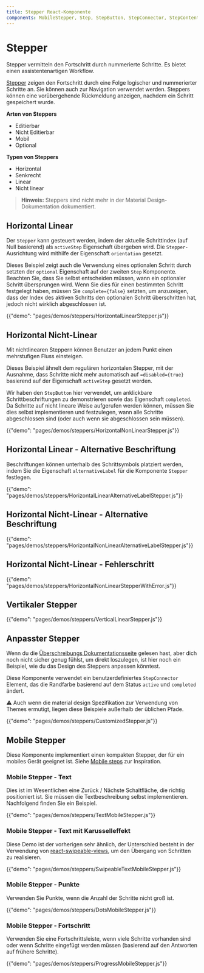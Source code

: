 ```yaml
---
title: Stepper React-Komponente
components: MobileStepper, Step, StepButton, StepConnector, StepContent, StepIcon, StepLabel, Stepper
---
```

# Stepper

<p class="description">Stepper vermitteln den Fortschritt durch nummerierte Schritte. Es bietet einen assistentenartigen Workflow.</p>

[Stepper](https://material.io/archive/guidelines/components/steppers.html) zeigen den Fortschritt durch eine Folge logischer und nummerierter Schritte an. Sie können auch zur Navigation verwendet werden. Steppers können eine vorübergehende Rückmeldung anzeigen, nachdem ein Schritt gespeichert wurde.

**Arten von Steppers**

- Editierbar
- Nicht Editierbar
- Mobil
- Optional

**Typen von Steppers**

- Horizontal
- Senkrecht
- Linear
- Nicht linear

> **Hinweis:** Steppers sind nicht mehr in der Material Design-Dokumentation dokumentiert.

## Horizontal Linear

Der `Stepper` kann gesteuert werden, indem der aktuelle Schrittindex (auf Null basierend) als `activeStep` Eigenschaft übergeben wird. Die `Stepper-` Ausrichtung wird mithilfe der Eigenschaft `orientation` gesetzt.

Dieses Beispiel zeigt auch die Verwendung eines optionalen Schritt durch setzten der `optional` Eigenschaft auf der zweiten `Step` Komponente. Beachten Sie, dass Sie selbst entscheiden müssen, wann ein optionaler Schritt übersprungen wird. Wenn Sie dies für einen bestimmten Schritt festgelegt haben, müssen Sie `complete={false}` setzten, um anzuzeigen, dass der Index des aktiven Schritts den optionalen Schritt überschritten hat, jedoch nicht wirklich abgeschlossen ist.

{{"demo": "pages/demos/steppers/HorizontalLinearStepper.js"}}

## Horizontal Nicht-Linear

Mit nichtlinearen Steppern können Benutzer an jedem Punkt einen mehrstufigen Fluss einsteigen.

Dieses Beispiel ähnelt dem regulären horizontalen Stepper, mit der Ausnahme, dass Schritte nicht mehr automatisch auf `=disabled={true}` basierend auf der Eigenschaft `activeStep` gesetzt werden.

Wir haben den `StepButton` hier verwendet, um anklickbare Schrittbeschriftungen zu demonstrieren sowie das Eigenschaft `completed`. Da Schritte auf nicht lineare Weise aufgerufen werden können, müssen Sie dies selbst implementieren und festzulegen, wann alle Schritte abgeschlossen sind (oder auch wenn sie abgeschlossen sein müssen).

{{"demo": "pages/demos/steppers/HorizontalNonLinearStepper.js"}}

## Horizontal Linear - Alternative Beschriftung

Beschriftungen können unterhalb des Schrittsymbols platziert werden, indem Sie die Eigenschaft `alternativeLabel` für die Komponente `Stepper` festlegen.

{{"demo": "pages/demos/steppers/HorizontalLinearAlternativeLabelStepper.js"}}

## Horizontal Nicht-Linear - Alternative Beschriftung

{{"demo": "pages/demos/steppers/HorizontalNonLinearAlternativeLabelStepper.js"}}

## Horizontal Nicht-Linear - Fehlerschritt

{{"demo": "pages/demos/steppers/HorizontalNonLinearStepperWithError.js"}}

## Vertikaler Stepper

{{"demo": "pages/demos/steppers/VerticalLinearStepper.js"}}

## Anpasster Stepper

Wenn du die [Überschreibungs Dokumentationsseite](/customization/overrides/) gelesen hast, aber dich noch nicht sicher genug fühlst, um direkt loszulegen, ist hier noch ein Beispiel, wie du das Design des Steppers anpassen könntest.

Diese Komponente verwendet ein benutzerdefiniertes `StepConnector` Element, das die Randfarbe basierend auf dem Status `active` und `completed` ändert.

⚠️ Auch wenn die material design Spezifikation zur Verwendung von Themes ermutigt, liegen diese Beispiele außerhalb der üblichen Pfade.

{{"demo": "pages/demos/steppers/CustomizedStepper.js"}}

## Mobile Stepper

Diese Komponente implementiert einen kompakten Stepper, der für ein mobiles Gerät geeignet ist. Siehe [Mobile steps](https://material.io/archive/guidelines/components/steppers.html#steppers-types-of-steps) zur Inspiration.

### Mobile Stepper - Text

Dies ist im Wesentlichen eine Zurück / Nächste Schaltfläche, die richtig positioniert ist. Sie müssen die Textbeschreibung selbst implementieren. Nachfolgend finden Sie ein Beispiel.

{{"demo": "pages/demos/steppers/TextMobileStepper.js"}}

### Mobile Stepper - Text mit Karusselleffekt

Diese Demo ist der vorherigen sehr ähnlich, der Unterschied besteht in der Verwendung von [react-swipeable-views](https://github.com/oliviertassinari/react-swipeable-views), um den Übergang von Schritten zu realisieren.

{{"demo": "pages/demos/steppers/SwipeableTextMobileStepper.js"}}

### Mobile Stepper - Punkte

Verwenden Sie Punkte, wenn die Anzahl der Schritte nicht groß ist.

{{"demo": "pages/demos/steppers/DotsMobileStepper.js"}}

### Mobile Stepper - Fortschritt

Verwenden Sie eine Fortschrittsleiste, wenn viele Schritte vorhanden sind oder wenn Schritte eingefügt werden müssen (basierend auf den Antworten auf frühere Schritte).

{{"demo": "pages/demos/steppers/ProgressMobileStepper.js"}}